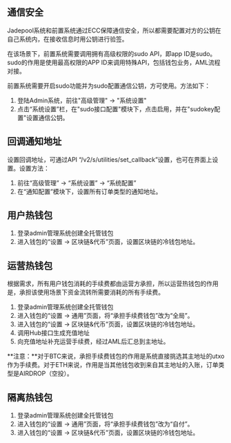 ## 通信安全
Jadepool系统和前置系统通过ECC保障通信安全，所以都需要配置对方的公钥在自己系统内，在接收信息时用公钥进行验签。

在该场景下，前置系统需要调用拥有高级权限的sudo API，即app ID是sudo。sudo的作用是使用最高权限的APP ID来调用特殊API，包括钱包业务，AML流程对接。

前置系统需要开启sudo功能并为sudo配置通信公钥，方可使用。方法如下：
1. 登陆Admin系统，前往"高级管理" -> "系统设置"
2. 点击“系统设置”栏，在"sudo接口配置"模块下，点击启用，并在"sudokey配置"设置通信公钥。

## 回调通知地址
设置回调地址，可通过API “/v2/s/utilities/set_callback”设置，也可在界面上设置。设置方法：
1. 前往“高级管理” -> “系统设置” -> “系统配置”
2. 在“通知配置”模块下，设置所有订单类型的通知地址。

## 用户热钱包
1. 登录admin管理系统创建全托管钱包
2. 进入钱包的“设置 -> 区块链&代币”页面，设置区块链的冷钱包地址。

## 运营热钱包
根据需求，所有用户钱包消耗的手续费都由运营方承担，所以运营热钱包的作用是，承担该使用场景下资金流转所需要消耗的所有手续费。
1. 登录admin管理系统创建全托管钱包
2. 进入钱包的“设置 -> 通用”页面，将“承担手续费钱包”改为“全局”。
3. 进入钱包的“设置 -> 区块链&代币”页面，设置区块链的冷钱包地址。
4. 调用Hub接口生成充值地址
5. 向充值地址补充运营手续费，经过AML后汇总到主地址。

**注意：**对于BTC来说，承担手续费钱包的作用是系统直接挑选其主地址的utxo作为手续费。对于ETH来说，作用是当其他钱包收到来自其主地址的入账，订单类型是AIRDROP（空投）。

## 隔离热钱包
1. 登录admin管理系统创建全托管钱包
2. 进入钱包的“设置 -> 通用”页面，将“承担手续费钱包”改为“自付”。
3. 进入钱包的“设置 -> 区块链&代币”页面，设置区块链的冷钱包地址。
